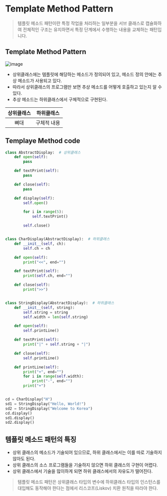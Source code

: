 # Template Method Pattern
> 템플릿 메소드 패턴이란 특정 작업을 처리하는 일부분을 서브 클래스로 캡슐화하여 전체적인 구조는 유지하면서 특정 단계에서 수행하는 내용을 교체하는 패턴입니다.  


## Template Method Pattern
![image](https://user-images.githubusercontent.com/96826443/167381145-85072478-b9bb-4f8b-b474-2701cd0ec750.png)
* 상위클래스에는 템플릿에 해당하는 메소드가 정의되어 있고, 메소드 정의 안에는 추상 메소드가 사용되고 있다.  
* 따라서 상위클래스의 프로그램만 보면 추상 메소드를 어떻게 호출하고 있는지 알 수 있다.  
* 추상 메소드는 하위클래스에서 구체적으로 구현된다.   
 
| 상위클래스 | 하위클래스 |
| :---: | :---: |
| 뼈대 | 구체적 내용 |

## Templaye Method code
```python
class AbstractDisplay:  # 상위클래스
    def open(self):
        pass

    def textPrint(self):
        pass

    def close(self):
        pass

    def display(self):
        self.open()

        for i in range(5):
            self.textPrint()

        self.close()


class CharDisplay(AbstractDisplay):  # 하위클래스
    def __init__(self, ch):
        self.ch = ch

    def open(self):
        print("<<", end="")

    def textPrint(self):
        print(self.ch, end="")

    def close(self):
        print(">>")


class StringDisplay(AbstractDisplay):  # 하위클래스
    def __init__(self, string):
        self.string = string
        self.width = len(self.string)

    def open(self):
        self.printLine()

    def textPrint(self):
        print("|" + self.string + "|")

    def close(self):
        self.printLine()

    def printLine(self):
        print("+", end="")
        for i in range(self.width):
            print("-", end="")
        print("+")


cd = CharDisplay("H")
sd1 = StringDisplay("Hello, World!")
sd2 = StringDisplay("Welcome to Korea")
cd.display()
sd1.display()
sd2.display()
```

## 템플릿 메소드 패턴의 특징
* 상위 클래스의 메소드가 기술되어 있으므로, 하위 클래스에서는 이를 따로 기술하지 않아도 된다.  
* 상위 클래스의 소스 프로그램들을 기술하지 않으면 하위 클래스의 구현이 어렵다.  
* 상위 클래스에서 기술을 많이하게 되면 하위 클래스에서의 자유도가 떨어진다.

> 템플릿 메소드 패턴은 상위클래스 타입의 변수에 하위클래스 타입의 인스턴스를 대입해도 동작해야 한다는 점에서 리스코프(Liskov) 치환 원칙을 따라야 한다.



